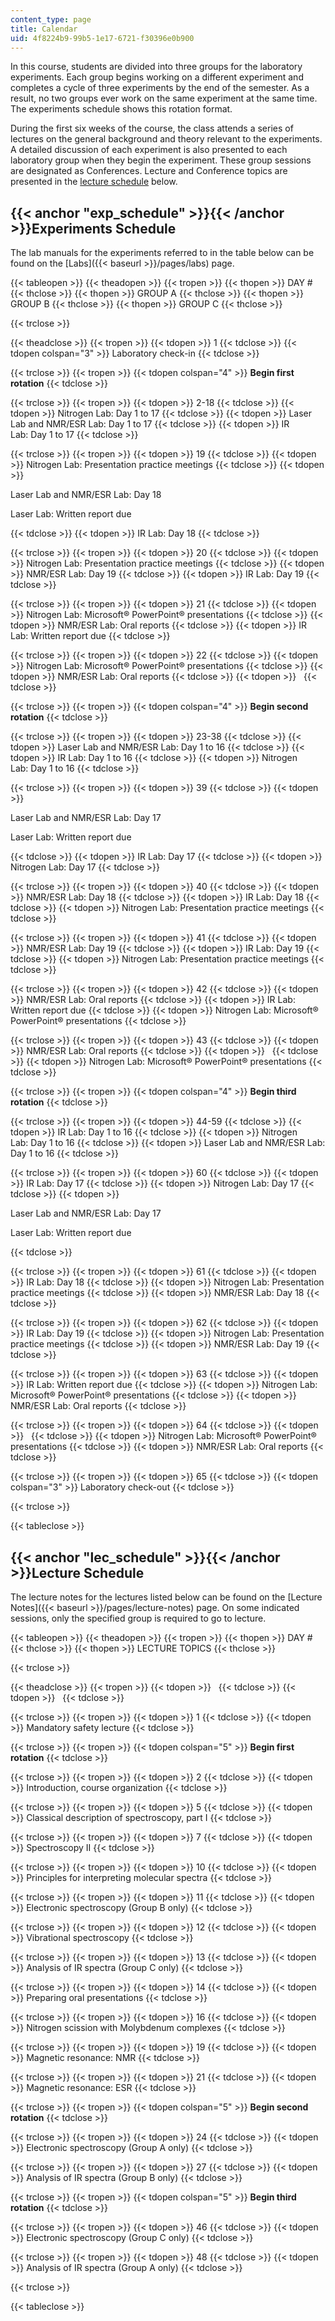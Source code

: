 ```yaml
---
content_type: page
title: Calendar
uid: 4f8224b9-99b5-1e17-6721-f30396e0b900
---
```


In this course, students are divided into three groups for the laboratory experiments. Each group begins working on a different experiment and completes a cycle of three experiments by the end of the semester. As a result, no two groups ever work on the same experiment at the same time. The experiments schedule shows this rotation format.

During the first six weeks of the course, the class attends a series of lectures on the general background and theory relevant to the experiments. A detailed discussion of each experiment is also presented to each laboratory group when they begin the experiment. These group sessions are designated as Conferences. Lecture and Conference topics are presented in the [lecture schedule](#lec_schedule) below.

{{< anchor "exp_schedule" >}}{{< /anchor >}}Experiments Schedule
----------------------------------------------------------------

The lab manuals for the experiments referred to in the table below can be found on the [Labs]({{< baseurl >}}/pages/labs) page.

{{< tableopen >}}
{{< theadopen >}}
{{< tropen >}}
{{< thopen >}}
DAY #
{{< thclose >}}
{{< thopen >}}
GROUP A
{{< thclose >}}
{{< thopen >}}
GROUP B
{{< thclose >}}
{{< thopen >}}
GROUP C
{{< thclose >}}

{{< trclose >}}

{{< theadclose >}}
{{< tropen >}}
{{< tdopen >}}
1
{{< tdclose >}}
{{< tdopen colspan="3" >}}
Laboratory check-in
{{< tdclose >}}

{{< trclose >}}
{{< tropen >}}
{{< tdopen colspan="4" >}}
**Begin first rotation**
{{< tdclose >}}

{{< trclose >}}
{{< tropen >}}
{{< tdopen >}}
2-18
{{< tdclose >}}
{{< tdopen >}}
Nitrogen Lab: Day 1 to 17
{{< tdclose >}}
{{< tdopen >}}
Laser Lab and NMR/ESR Lab: Day 1 to 17
{{< tdclose >}}
{{< tdopen >}}
IR Lab: Day 1 to 17
{{< tdclose >}}

{{< trclose >}}
{{< tropen >}}
{{< tdopen >}}
19
{{< tdclose >}}
{{< tdopen >}}
Nitrogen Lab: Presentation practice meetings
{{< tdclose >}}
{{< tdopen >}}


Laser Lab and NMR/ESR Lab: Day 18

Laser Lab: Written report due


{{< tdclose >}}
{{< tdopen >}}
IR Lab: Day 18
{{< tdclose >}}

{{< trclose >}}
{{< tropen >}}
{{< tdopen >}}
20
{{< tdclose >}}
{{< tdopen >}}
Nitrogen Lab: Presentation practice meetings
{{< tdclose >}}
{{< tdopen >}}
NMR/ESR Lab: Day 19
{{< tdclose >}}
{{< tdopen >}}
IR Lab: Day 19
{{< tdclose >}}

{{< trclose >}}
{{< tropen >}}
{{< tdopen >}}
21
{{< tdclose >}}
{{< tdopen >}}
Nitrogen Lab: Microsoft® PowerPoint® presentations
{{< tdclose >}}
{{< tdopen >}}
NMR/ESR Lab: Oral reports
{{< tdclose >}}
{{< tdopen >}}
IR Lab: Written report due
{{< tdclose >}}

{{< trclose >}}
{{< tropen >}}
{{< tdopen >}}
22
{{< tdclose >}}
{{< tdopen >}}
Nitrogen Lab: Microsoft® PowerPoint® presentations
{{< tdclose >}}
{{< tdopen >}}
NMR/ESR Lab: Oral reports
{{< tdclose >}}
{{< tdopen >}}
 
{{< tdclose >}}

{{< trclose >}}
{{< tropen >}}
{{< tdopen colspan="4" >}}
**Begin second rotation**
{{< tdclose >}}

{{< trclose >}}
{{< tropen >}}
{{< tdopen >}}
23-38
{{< tdclose >}}
{{< tdopen >}}
Laser Lab and NMR/ESR Lab: Day 1 to 16
{{< tdclose >}}
{{< tdopen >}}
IR Lab: Day 1 to 16
{{< tdclose >}}
{{< tdopen >}}
Nitrogen Lab: Day 1 to 16
{{< tdclose >}}

{{< trclose >}}
{{< tropen >}}
{{< tdopen >}}
39
{{< tdclose >}}
{{< tdopen >}}


Laser Lab and NMR/ESR Lab: Day 17

Laser Lab: Written report due


{{< tdclose >}}
{{< tdopen >}}
IR Lab: Day 17
{{< tdclose >}}
{{< tdopen >}}
Nitrogen Lab: Day 17
{{< tdclose >}}

{{< trclose >}}
{{< tropen >}}
{{< tdopen >}}
40
{{< tdclose >}}
{{< tdopen >}}
NMR/ESR Lab: Day 18
{{< tdclose >}}
{{< tdopen >}}
IR Lab: Day 18
{{< tdclose >}}
{{< tdopen >}}
Nitrogen Lab: Presentation practice meetings
{{< tdclose >}}

{{< trclose >}}
{{< tropen >}}
{{< tdopen >}}
41
{{< tdclose >}}
{{< tdopen >}}
NMR/ESR Lab: Day 19
{{< tdclose >}}
{{< tdopen >}}
IR Lab: Day 19
{{< tdclose >}}
{{< tdopen >}}
Nitrogen Lab: Presentation practice meetings
{{< tdclose >}}

{{< trclose >}}
{{< tropen >}}
{{< tdopen >}}
42
{{< tdclose >}}
{{< tdopen >}}
NMR/ESR Lab: Oral reports
{{< tdclose >}}
{{< tdopen >}}
IR Lab: Written report due
{{< tdclose >}}
{{< tdopen >}}
Nitrogen Lab: Microsoft® PowerPoint® presentations
{{< tdclose >}}

{{< trclose >}}
{{< tropen >}}
{{< tdopen >}}
43
{{< tdclose >}}
{{< tdopen >}}
NMR/ESR Lab: Oral reports
{{< tdclose >}}
{{< tdopen >}}
 
{{< tdclose >}}
{{< tdopen >}}
Nitrogen Lab: Microsoft® PowerPoint® presentations
{{< tdclose >}}

{{< trclose >}}
{{< tropen >}}
{{< tdopen colspan="4" >}}
**Begin third rotation**
{{< tdclose >}}

{{< trclose >}}
{{< tropen >}}
{{< tdopen >}}
44-59
{{< tdclose >}}
{{< tdopen >}}
IR Lab: Day 1 to 16
{{< tdclose >}}
{{< tdopen >}}
Nitrogen Lab: Day 1 to 16
{{< tdclose >}}
{{< tdopen >}}
Laser Lab and NMR/ESR Lab: Day 1 to 16
{{< tdclose >}}

{{< trclose >}}
{{< tropen >}}
{{< tdopen >}}
60
{{< tdclose >}}
{{< tdopen >}}
IR Lab: Day 17
{{< tdclose >}}
{{< tdopen >}}
Nitrogen Lab: Day 17
{{< tdclose >}}
{{< tdopen >}}


Laser Lab and NMR/ESR Lab: Day 17

Laser Lab: Written report due


{{< tdclose >}}

{{< trclose >}}
{{< tropen >}}
{{< tdopen >}}
61
{{< tdclose >}}
{{< tdopen >}}
IR Lab: Day 18
{{< tdclose >}}
{{< tdopen >}}
Nitrogen Lab: Presentation practice meetings
{{< tdclose >}}
{{< tdopen >}}
NMR/ESR Lab: Day 18
{{< tdclose >}}

{{< trclose >}}
{{< tropen >}}
{{< tdopen >}}
62
{{< tdclose >}}
{{< tdopen >}}
IR Lab: Day 19
{{< tdclose >}}
{{< tdopen >}}
Nitrogen Lab: Presentation practice meetings
{{< tdclose >}}
{{< tdopen >}}
NMR/ESR Lab: Day 19
{{< tdclose >}}

{{< trclose >}}
{{< tropen >}}
{{< tdopen >}}
63
{{< tdclose >}}
{{< tdopen >}}
IR Lab: Written report due
{{< tdclose >}}
{{< tdopen >}}
Nitrogen Lab: Microsoft® PowerPoint® presentations
{{< tdclose >}}
{{< tdopen >}}
NMR/ESR Lab: Oral reports
{{< tdclose >}}

{{< trclose >}}
{{< tropen >}}
{{< tdopen >}}
64
{{< tdclose >}}
{{< tdopen >}}
 
{{< tdclose >}}
{{< tdopen >}}
Nitrogen Lab: Microsoft® PowerPoint® presentations
{{< tdclose >}}
{{< tdopen >}}
NMR/ESR Lab: Oral reports
{{< tdclose >}}

{{< trclose >}}
{{< tropen >}}
{{< tdopen >}}
65
{{< tdclose >}}
{{< tdopen colspan="3" >}}
Laboratory check-out
{{< tdclose >}}

{{< trclose >}}

{{< tableclose >}}

{{< anchor "lec_schedule" >}}{{< /anchor >}}Lecture Schedule
------------------------------------------------------------

The lecture notes for the lectures listed below can be found on the [Lecture Notes]({{< baseurl >}}/pages/lecture-notes) page. On some indicated sessions, only the specified group is required to go to lecture.

{{< tableopen >}}
{{< theadopen >}}
{{< tropen >}}
{{< thopen >}}
DAY #
{{< thclose >}}
{{< thopen >}}
LECTURE TOPICS
{{< thclose >}}

{{< trclose >}}

{{< theadclose >}}
{{< tropen >}}
{{< tdopen >}}
 
{{< tdclose >}}
{{< tdopen >}}
 
{{< tdclose >}}

{{< trclose >}}
{{< tropen >}}
{{< tdopen >}}
1
{{< tdclose >}}
{{< tdopen >}}
Mandatory safety lecture
{{< tdclose >}}

{{< trclose >}}
{{< tropen >}}
{{< tdopen colspan="5" >}}
**Begin first rotation**
{{< tdclose >}}

{{< trclose >}}
{{< tropen >}}
{{< tdopen >}}
2
{{< tdclose >}}
{{< tdopen >}}
Introduction, course organization
{{< tdclose >}}

{{< trclose >}}
{{< tropen >}}
{{< tdopen >}}
5
{{< tdclose >}}
{{< tdopen >}}
Classical description of spectroscopy, part I
{{< tdclose >}}

{{< trclose >}}
{{< tropen >}}
{{< tdopen >}}
7
{{< tdclose >}}
{{< tdopen >}}
Spectroscopy II
{{< tdclose >}}

{{< trclose >}}
{{< tropen >}}
{{< tdopen >}}
10
{{< tdclose >}}
{{< tdopen >}}
Principles for interpreting molecular spectra
{{< tdclose >}}

{{< trclose >}}
{{< tropen >}}
{{< tdopen >}}
11
{{< tdclose >}}
{{< tdopen >}}
Electronic spectroscopy (Group B only)
{{< tdclose >}}

{{< trclose >}}
{{< tropen >}}
{{< tdopen >}}
12
{{< tdclose >}}
{{< tdopen >}}
Vibrational spectroscopy
{{< tdclose >}}

{{< trclose >}}
{{< tropen >}}
{{< tdopen >}}
13
{{< tdclose >}}
{{< tdopen >}}
Analysis of IR spectra (Group C only)
{{< tdclose >}}

{{< trclose >}}
{{< tropen >}}
{{< tdopen >}}
14
{{< tdclose >}}
{{< tdopen >}}
Preparing oral presentations
{{< tdclose >}}

{{< trclose >}}
{{< tropen >}}
{{< tdopen >}}
16
{{< tdclose >}}
{{< tdopen >}}
Nitrogen scission with Molybdenum complexes
{{< tdclose >}}

{{< trclose >}}
{{< tropen >}}
{{< tdopen >}}
19
{{< tdclose >}}
{{< tdopen >}}
Magnetic resonance: NMR
{{< tdclose >}}

{{< trclose >}}
{{< tropen >}}
{{< tdopen >}}
21
{{< tdclose >}}
{{< tdopen >}}
Magnetic resonance: ESR
{{< tdclose >}}

{{< trclose >}}
{{< tropen >}}
{{< tdopen colspan="5" >}}
**Begin second rotation**
{{< tdclose >}}

{{< trclose >}}
{{< tropen >}}
{{< tdopen >}}
24
{{< tdclose >}}
{{< tdopen >}}
Electronic spectroscopy (Group A only)
{{< tdclose >}}

{{< trclose >}}
{{< tropen >}}
{{< tdopen >}}
27
{{< tdclose >}}
{{< tdopen >}}
Analysis of IR spectra (Group B only)
{{< tdclose >}}

{{< trclose >}}
{{< tropen >}}
{{< tdopen colspan="5" >}}
**Begin third rotation**
{{< tdclose >}}

{{< trclose >}}
{{< tropen >}}
{{< tdopen >}}
46
{{< tdclose >}}
{{< tdopen >}}
Electronic spectroscopy (Group C only)
{{< tdclose >}}

{{< trclose >}}
{{< tropen >}}
{{< tdopen >}}
48
{{< tdclose >}}
{{< tdopen >}}
Analysis of IR spectra (Group A only)
{{< tdclose >}}

{{< trclose >}}

{{< tableclose >}}